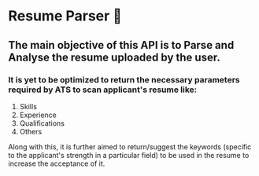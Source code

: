 # Resume Parser :page_facing_up:
## The main objective of this API is to Parse and Analyse the resume uploaded by the user.
### It is yet to be optimized to return the necessary parameters required by ATS to scan applicant's resume like:
1. Skills
2. Experience
3. Qualifications
4. Others

Along with this, it is further aimed to return/suggest the keywords (specific to the applicant's strength in a particular field) to be used in the resume to increase the acceptance of it. 
